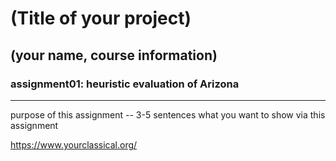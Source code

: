 # (Title of your project)

## (your name, course information)

### assignment01: heuristic evaluation of Arizona

---

purpose of this assignment -- 3-5 sentences what you want to show via this assignment

https://www.yourclassical.org/


